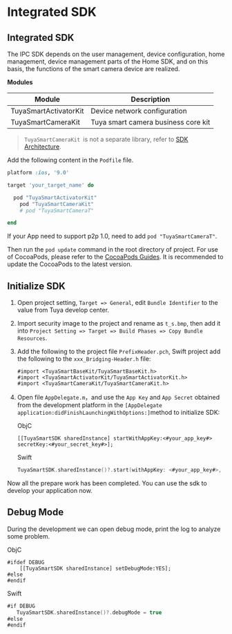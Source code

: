 # Integrated SDK

## Integrated SDK

The IPC SDK depends on the user management, device configuration, home management, device management parts of the Home SDK, and on this basis, the functions of the smart camera device are realized.

**Modules**

| Module                | Description                         |
| --------------------- | ----------------------------------- |
| TuyaSmartActivatorKit | Device network configuration        |
| TuyaSmartCameraKit    | Tuya smart camera business core kit |

> `TuyaSmartCameraKit `is not a separate library, refer to [SDK Architecture](https://tuyainc.github.io/tuyasmart_camera_ios_sdk_doc/en/resource/architecture.html).

Add the following content in the `Podfile` file.

```ruby
platform :ios, '9.0'

target 'your_target_name' do

  pod "TuyaSmartActivatorKit"
	pod "TuyaSmartCameraKit"
	# pod "TuyaSmartCameraT"

end
```

If your App need to support p2p 1.0, need to add  `pod "TuyaSmartCameraT"`.

Then run the `pod update` command in the root directory of project. For use of CocoaPods, please refer to the [CocoaPods Guides](https://guides.cocoapods.org/). It is recommended to update the CocoaPods to the latest version.

## Initialize SDK

1. Open project setting, `Target => General`, edit `Bundle Identifier` to the value from Tuya develop center.

2. Import security image to the project and rename as `t_s.bmp`, then add it into `Project Setting => Target => Build Phases => Copy Bundle Resources`.

3. Add the following to the project file `PrefixHeader.pch`, Swift project add the following to the `xxx_Bridging-Header.h` file:

   ```objc
   #import <TuyaSmartBaseKit/TuyaSmartBaseKit.h>
   #import <TuyaSmartActivatorKit/TuyaSmartActivatorKit.h>
   #import <TuyaSmartCameraKit/TuyaSmartCameraKit.h>
   ```

4. Open file `AppDelegate.m`，and use the `App Key` and `App Secret` obtained from the development platform in the `[AppDelegate application:didFinishLaunchingWithOptions:]`method to initialize SDK:

   ObjC

   ```objc
   [[TuyaSmartSDK sharedInstance] startWithAppKey:<#your_app_key#> secretKey:<#your_secret_key#>];
   ```

   Swift

   ```swift
   TuyaSmartSDK.sharedInstance()?.start(withAppKey: <#your_app_key#>, secretKey: <#your_secret_key#>)
   ```

Now all the prepare work has been completed. You can use the sdk to develop your application now.

## Debug Mode

During the development we can open debug mode, print the log to analyze some problem.

ObjC

```objc
#ifdef DEBUG
    [[TuyaSmartSDK sharedInstance] setDebugMode:YES];
#else
#endif
```

Swift

```swift
#if DEBUG
   TuyaSmartSDK.sharedInstance()?.debugMode = true
#else
#endif

```

